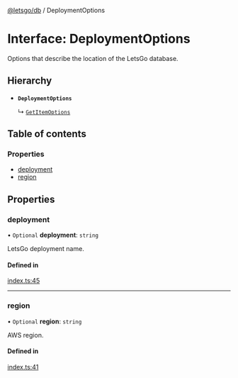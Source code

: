 [@letsgo/db](../README.md) / DeploymentOptions

# Interface: DeploymentOptions

Options that describe the location of the LetsGo database.

## Hierarchy

- **`DeploymentOptions`**

  ↳ [`GetItemOptions`](GetItemOptions.md)

## Table of contents

### Properties

- [deployment](DeploymentOptions.md#deployment)
- [region](DeploymentOptions.md#region)

## Properties

### deployment

• `Optional` **deployment**: `string`

LetsGo deployment name.

#### Defined in

[index.ts:45](https://github.com/tjanczuk/letsgo/blob/c32fd97/packages/db/src/index.ts#L45)

___

### region

• `Optional` **region**: `string`

AWS region.

#### Defined in

[index.ts:41](https://github.com/tjanczuk/letsgo/blob/c32fd97/packages/db/src/index.ts#L41)
